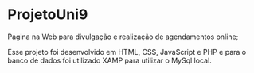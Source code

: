 # ProjetoUni9

Pagina na Web para divulgação e realização de agendamentos online;

Esse projeto foi desenvolvido em HTML, CSS, JavaScript e PHP e para o banco de dados foi utilizado XAMP para utilizar o MySql local.
